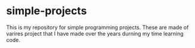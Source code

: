 # simple-projects

This is my repository for simple programming projects. These are made of varires project that I have made over the years durning my time learning code.
